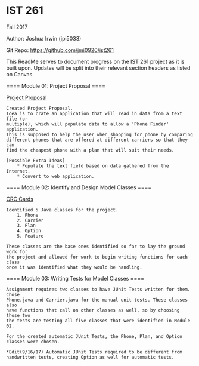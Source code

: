 # IST 261

Fall 2017

Author: Joshua Irwin (jpi5033)

Git Repo: https://github.com/jmi0920/ist261

This ReadMe serves to document progress on the IST 261 project as it is built upon.
Updates will be split into their relevant section headers as listed on Canvas.

==== Module 01: Project Proposal ====

[Project Proposal](https://drive.google.com/file/d/0B66X1gId2oGROXlfSXYzRkhuTkE/view?usp=sharing)

    Created Project Proposal,
    Idea is to crate an application that will read in data from a text file (or
    multiple), which will populate data to allow a 'Phone Finder' application.
    This is supposed to help the user when shopping for phone by comparing 
    different phones that are offered at different carriers so that they can 
    find the cheapest phone with a plan that will suit their needs.

    [Possible Extra Ideas]
        * Populate the text field based on data gathered from the Internet.
        * Convert to web application.

====  Module 02: Identify and Design Model Classes ====

[CRC Cards](https://drive.google.com/file/d/0B66X1gId2oGROVlvV0hTb2IxUEk/view?usp=sharing)

    Identified 5 Java classes for the project.
        1. Phone
        2. Carrier
        3. Plan
        4. Option
        5. Feature

    These classes are the base ones identified so far to lay the ground work for
    the project and allowed for work to begin writing functions for each class
    once it was identified what they would be handling.

====  Module 03: Writing Tests for Model Classes ====

    Assignment requires two classes to have JUnit Tests written for them. Chose 
    Phone.java and Carrier.java for the manual unit tests. These classes also 
    have functions that call on other classes as well, so by choosing those two
    the tests are testing all five classes that were identified in Module 02.

    For the created automatic JUnit Tests, the Phone, Plan, and Option
    classes were chosen.

    *Edit(9/16/17) Automatic JUnit Tests required to be different from 
    handwritten tests, creating Option as well for automatic tests.
